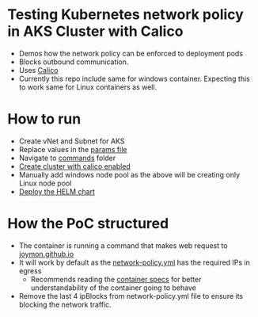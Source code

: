 # Testing Kubernetes network policy in AKS Cluster with Calico

- Demos how the network policy can be enforced to deployment pods
- Blocks outbound communication. 
- Uses [Calico](https://projectcalico.docs.tigera.io/security/calico-network-policy)
- Currently this repo include same for windows container. Expecting this to work same for Linux containers as well.

# How to run

- Create vNet and Subnet for AKS
- Replace values in the [params file](./commands/00-env-params.ps1)
- Navigate to [commands](./commands) folder
- [Create cluster with calico enabled](/commands/05-env-deploy-aks.ps1)
- Manually add windows node pool as the above will be creating only Linux node pool
- [Deploy the HELM chart](./commands/11-app-deploy-helm.ps1)

# How the PoC structured

- The container is running a command that makes web request to [joymon.github.io](joymon.github.io)
- It will work by default as the [network-policy.yml](./helm/templates/network-policy.yml) has the required IPs in egress
  - Recommends reading the [container specs](./helm/templates/deployment-nanoserver.yaml) for better understandability of the container going to behave
- Remove the last 4 ipBlocks from network-policy.yml file to ensure its blocking the network traffic.